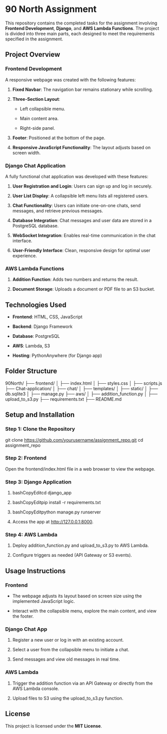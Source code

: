 90 North Assignment 
============================

This repository contains the completed tasks for the assignment involving **Frontend Development**, **Django**, and **AWS Lambda Functions**. The project is divided into three main parts, each designed to meet the requirements specified in the assignment.

Project Overview
----------------

### **Frontend Development**

A responsive webpage was created with the following features:

1.  **Fixed Navbar**: The navigation bar remains stationary while scrolling.
    
2.  **Three-Section Layout**:
    
    *   Left collapsible menu.
        
    *   Main content area.
        
    *   Right-side panel.
        
3.  **Footer**: Positioned at the bottom of the page.
    
4.  **Responsive JavaScript Functionality**: The layout adjusts based on screen width.
    

### **Django Chat Application**

A fully functional chat application was developed with these features:

1.  **User Registration and Login**: Users can sign up and log in securely.
    
2.  **User List Display**: A collapsible left menu lists all registered users.
    
3.  **Chat Functionality**: Users can initiate one-on-one chats, send messages, and retrieve previous messages.
    
4.  **Database Integration**: Chat messages and user data are stored in a PostgreSQL database.
    
5.  **WebSocket Integration**: Enables real-time communication in the chat interface.
    
6.  **User-Friendly Interface**: Clean, responsive design for optimal user experience.
    

### **AWS Lambda Functions**

1.  **Addition Function**: Adds two numbers and returns the result.
    
2.  **Document Storage**: Uploads a document or PDF file to an S3 bucket.
    

Technologies Used
-----------------

*   **Frontend**: HTML, CSS, JavaScript
    
*   **Backend**: Django Framework
    
*   **Database**: PostgreSQL
    
*   **AWS**: Lambda, S3
    
*   **Hosting**: PythonAnywhere (for Django app)
    

Folder Structure
----------------

90North/
├── frontend/
│   ├── index.html
│   ├── styles.css
│   ├── scripts.js
├── Chat-application/
│   ├── chat/
│   ├── templates/
│   ├── static/
│   ├── db.sqlite3
│   ├── manage.py
├── aws/
│   ├── addition_function.py
│   ├── upload_to_s3.py
├── requirements.txt
├── README.md

Setup and Installation
----------------------

### **Step 1: Clone the Repository**

git clone https://github.com/yourusername/assignment_repo.git
cd assignment_repo


### **Step 2: Frontend**

Open the frontend/index.html file in a web browser to view the webpage.

### **Step 3: Django Application**

1.  bashCopyEditcd django\_app
    
2.  bashCopyEditpip install -r requirements.txt
    
3.  bashCopyEditpython manage.py runserver
    
4.  Access the app at http://127.0.0.1:8000.
    

### **Step 4: AWS Lambda**

1.  Deploy addition\_function.py and upload\_to\_s3.py to AWS Lambda.
    
2.  Configure triggers as needed (API Gateway or S3 events).
    

Usage Instructions
------------------

### **Frontend**

*   The webpage adjusts its layout based on screen size using the implemented JavaScript logic.
    
*   Interact with the collapsible menu, explore the main content, and view the footer.
    

### **Django Chat App**

1.  Register a new user or log in with an existing account.
    
2.  Select a user from the collapsible menu to initiate a chat.
    
3.  Send messages and view old messages in real time.
    

### **AWS Lambda**

1.  Trigger the addition function via an API Gateway or directly from the AWS Lambda console.
    
2.  Upload files to S3 using the upload\_to\_s3.py function.
    
License
-------

This project is licensed under the **MIT License**.
